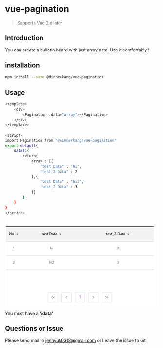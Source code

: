 
# vue-pagination

> Supports Vue 2.x later

## Introduction

You can create a bulletin board with just array data.
Use it comfortably !

## installation

``` bash
npm install --save @dinnerkang/vue-pagination
```
## Usage

``` bash
<template>
    <div>
        <Pagination :data="array"></Pagination>
    </div>
</template>

<script>
import Pagination from '@dinnerkang/vue-pagination'
export default{
    data(){
        return{
            array : [{
                "test Data" : "hi",
                "test_2 Data" : 2
            },{
                "test Data" : "hi2",
                "test_2 Data" : 3
            }]
        }
    }
}
</script>
```

<img src="./assets/board.png">

You must have a **':data'** 

## Questions or Issue

Please send mail to jenhyuk0318@gmail.com
or
Leave the issue to Git

